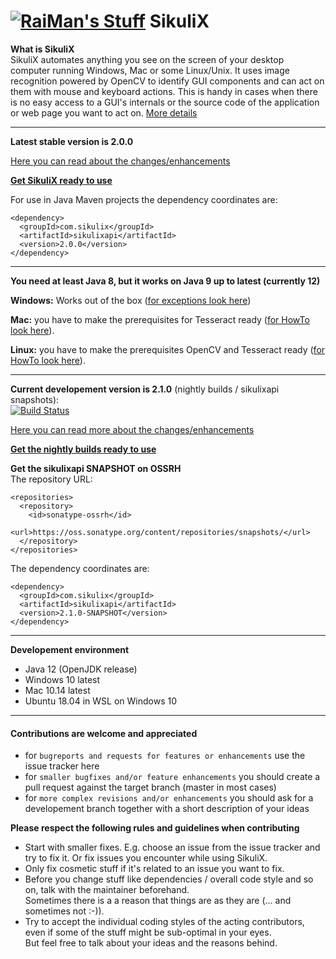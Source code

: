 [![RaiMan's Stuff](https://raw.github.com/RaiMan/SikuliX-2014-Docs/master/src/main/resources/docs/source/RaiManStuff64.png)](http://sikulix.com) SikuliX
============

**What is SikuliX**<br>SikuliX automates anything you see on the screen of your desktop computer 
running Windows, Mac or some Linux/Unix. It uses image recognition powered by OpenCV to identify 
GUI components and can act on them with mouse and keyboard actions.
This is handy in cases when there is no easy access to a GUI's internals or 
the source code of the application or web page you want to act on. [More details](http://sikulix.com)

<hr>

**Latest stable version is 2.0.0**

[Here you can read about the changes/enhancements](https://sikulix-2014.readthedocs.io/en/latest/news.html)

[**Get SikuliX ready to use**](https://raiman.github.io/SikuliX1) 

For use in Java Maven projects the dependency coordinates are:
```
<dependency>
  <groupId>com.sikulix</groupId>
  <artifactId>sikulixapi</artifactId>
  <version>2.0.0</version>
</dependency>
```
<hr>

**You need at least Java 8, but it works on Java 9 up to latest (currently 12)**

**Windows:** Works out of the box ([for exceptions look here](https://github.com/RaiMan/SikuliX1/wiki/Windows:-Problems-with-libraries-OpenCV-or-Tesseract))

**Mac:** you have to make the prerequisites for Tesseract ready ([for HowTo look here](https://github.com/RaiMan/SikuliX1/wiki/macOS-Linux:-Support-libraries-for-Tess4J-Tesseract-4-OCR)).

**Linux:** you have to make the prerequisites OpenCV and Tesseract ready ([for HowTo look here](https://sikulix-2014.readthedocs.io/en/latest/newslinux.html#version-1-1-4-special-for-linux-people)).

<hr>

**Current developement version is 2.1.0** (nightly builds / sikulixapi snapshots):<br>
[![Build Status](https://travis-ci.org/RaiMan/SikuliX1.svg?branch=master)](https://travis-ci.org/RaiMan/SikuliX1)

[Here you can read more about the changes/enhancements](https://sikulix-2014.readthedocs.io/en/latest/news.html)

[**Get the nightly builds ready to use**](https://raiman.github.io/SikuliX1/downloads.html) 

**Get the sikulixapi SNAPSHOT on OSSRH**<br>
The repository URL:<br>
```
<repositories>
  <repository>
    <id>sonatype-ossrh</id>
    <url>https://oss.sonatype.org/content/repositories/snapshots/</url>
  </repository>
</repositories>
```
The dependency coordinates are:
```
<dependency>
  <groupId>com.sikulix</groupId>
  <artifactId>sikulixapi</artifactId>
  <version>2.1.0-SNAPSHOT</version>
</dependency>
```
<hr>

**Developement environment**

 - Java 12 (OpenJDK release)
 - Windows 10 latest
 - Mac 10.14 latest
 - Ubuntu 18.04 in WSL on Windows 10

<hr>

#### Contributions are welcome and appreciated
 - for `bugreports and requests for features or enhancements` use the issue tracker here
 - for `smaller bugfixes and/or feature enhancements` you should create a pull request against the target branch (master in most cases)
 - for `more complex revisions and/or enhancements` you should ask for a developement branch together with a short description of your ideas
 
 **Please respect the following rules and guidelines when contributing**
  - Start with smaller fixes. E.g. choose an issue from the issue tracker and try to fix it. Or fix issues you encounter while using SikuliX.
  - Only fix cosmetic stuff if it's related to an issue you want to fix.
  - Before you change stuff like dependencies / overall code style and so on, talk with the maintainer beforehand.<br>Sometimes there is a a reason that things are as they are (... and sometimes not :-)).
  - Try to accept the individual coding styles of the acting contributors, even if some of the stuff might be sub-optimal in your eyes.<br>But feel free to talk about your ideas and the reasons behind.

 
